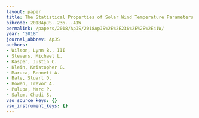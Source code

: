 ```yaml
---
layout: paper
title: The Statistical Properties of Solar Wind Temperature Parameters Near 1 au
bibcode: 2018ApJS..236...41W
permalink: /papers/2018/ApJS/2018ApJS%2E%2E236%2E%2E%2E41W/
year: '2018'
journal_abbrev: ApJS
authors:
- Wilson, Lynn B., III
- Stevens, Michael L.
- Kasper, Justin C.
- Klein, Kristopher G.
- Maruca, Bennett A.
- Bale, Stuart D.
- Bowen, Trevor A.
- Pulupa, Marc P.
- Salem, Chadi S.
vso_source_keys: {}
vso_instrument_keys: {}
---
```

